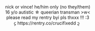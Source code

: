 
<div align="center">nick or vince! he/him only (no they/them)</div>
<div align="center">16 y/o autistic ☆ queerian transman >w< </div>
<div align="center">please read my rentry byi pls thxxx !!! :3 </div>
<div align="center">᧔ https://rentry.co/crucifixedd ᧓ </div>
  
